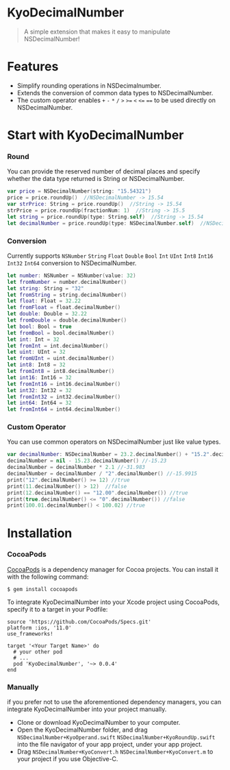 # KyoDecimalNumber
> A simple extension that makes it easy to manipulate NSDecimalNumber!
# Features
* Simplify rounding operations in NSDecimalnumber.
* Extends the conversion of common data types to NSDecimalNumber.
* The custom operator enables `+` `-` `*` `/` `>` `>=` `<` `<=` `==` to be used directly on NSDecimalNumber.
# Start with KyoDecimalNumber
### Round
You can provide the reserved number of decimal places and specify whether the data type returned is String or NSDecimalNumber.

```swift
var price = NSDecimalNumber(string: "15.54321")
price = price.roundUp()  //NSDecimalNumber -> 15.54
var strPrice: String = price.roundUp()  //String -> 15.54
strPrice = price.roundUp(fractionNum: 1)  //String -> 15.5
let string = price.roundUp(type: String.self)  //String -> 15.54
let decimalNumber = price.roundUp(type: NSDecimalNumber.self)  //NSDecimalNumber -> 15.54
```

### Conversion
Currently supports `NSNumber` `String` `Float` `Double` `Bool` `Int` `UInt` `Int8` `Int16` `Int32` `Int64`  conversion to NSDecimalNumber.

```swift
let number: NSNumber = NSNumber(value: 32)
let fromNumber = number.decimalNumber()
let string: String = "32"
let fromString = string.decimalNumber()
let float: Float = 32.22
let fromFloat = float.decimalNumber()
let double: Double = 32.22
let fromDouble = double.decimalNumber()
let bool: Bool = true
let fromBool = bool.decimalNumber()
let int: Int = 32
let fromInt = int.decimalNumber()
let uint: UInt = 32
let fromUInt = uint.decimalNumber()
let int8: Int8 = 32
let fromInt8 = int8.decimalNumber()
let int16: Int16 = 32
let fromInt16 = int16.decimalNumber()
let int32: Int32 = 32
let fromInt32 = int32.decimalNumber()
let int64: Int64 = 32
let fromInt64 = int64.decimalNumber()
```

### Custom Operator
You can use common operators on NSDecimalNumber just like value types.

```swift
var decimalNumber: NSDecimalNumber = 23.2.decimalNumber() + "15.2".decimalNumber()  //38.4
decimalNumber = nil - 15.23.decimalNumber() //-15.23
decimalNumber = decimalNumber * 2.1 //-31.983
decimalNumber = decimalNumber / "2".decimalNumber() //-15.9915
print("12".decimalNumber() >= 12) //true
print(11.decimalNumber() > 12)  //false
print(12.decimalNumber() == "12.00".decimalNumber()) //true
print(true.decimalNumber() <= "0".decimalNumber()) //false
print(100.01.decimalNumber() < 100.02) //true
```

# Installation
### CocoaPods
[CocoaPods](https://cocoapods.org/) is a dependency manager for Cocoa projects. You can install it with the following command:

```
$ gem install cocoapods
```

To integrate KyoDecimalNumber into your Xcode project using CocoaPods, specify it to a target in your Podfile:

```shell
source 'https://github.com/CocoaPods/Specs.git'
platform :ios, '11.0'
use_frameworks!

target '<Your Target Name>' do
  # your other pod
  # ...
  pod 'KyoDecimalNumber', '~> 0.0.4'
end
```

### Manually
if you prefer not to use the aforementioned dependency managers, you can integrate KyoDecimalNumber into your project manually. 
* Clone or download KyoDecimalNumber to your computer.
* Open the KyoDecimalNumber folder, and drag `NSDecimalNumber+KyoOperand.swift` `NSDecimalNumber+KyoRoundUp.swift` into the file navigator of your app project, under your app project.
* Drag `NSDecimalNumber+KyoConvert.h` `NSDecimalNumber+KyoConvert.m` to your project if you use Objective-C.

